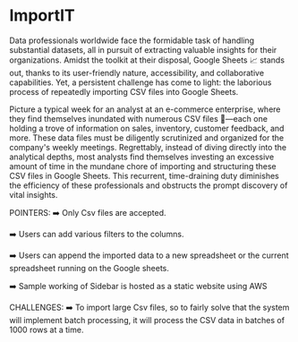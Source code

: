 # ImportIT
Data professionals worldwide face the formidable task of handling substantial datasets, all in pursuit of extracting valuable insights for their organizations. Amidst the toolkit at their disposal, Google Sheets 📈 stands out, thanks to its user-friendly nature, accessibility, and collaborative capabilities. Yet, a persistent challenge has come to light: the laborious process of repeatedly importing CSV files into Google Sheets.

Picture a typical week for an analyst at an e-commerce enterprise, where they find themselves inundated with numerous CSV files 📁—each one holding a trove of information on sales, inventory, customer feedback, and more. These data files must be diligently scrutinized and organized for the company's weekly meetings. Regrettably, instead of diving directly into the analytical depths, most analysts find themselves investing an excessive amount of time in the mundane chore of importing and structuring these CSV files in Google Sheets. This recurrent, time-draining duty diminishes the efficiency of these professionals and obstructs the prompt discovery of vital insights.

POINTERS:
➡️ Only Csv files are accepted.

➡️ Users can add various filters to the columns.

➡️ Users can append the imported data to a new spreadsheet or the current spreadsheet running on the Google sheets.

➡️ Sample working of Sidebar is hosted as a static website using AWS



CHALLENGES:
➡️ To import large Csv files, so to fairly solve that the system will implement batch processing, it will process the CSV data in batches of 1000 rows at a time.





